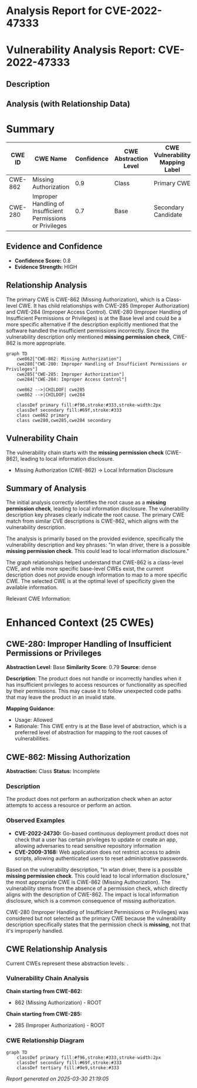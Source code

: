# Analysis Report for CVE-2022-47333

# Vulnerability Analysis Report: CVE-2022-47333

## Description



## Analysis (with Relationship Data)

# Summary
| CWE ID | CWE Name | Confidence | CWE Abstraction Level | CWE Vulnerability Mapping Label | CWE-Vulnerability Mapping Notes |
|---|---|---|---|---|---|
| CWE-862 | Missing Authorization | 0.9 | Class | Primary CWE | Allowed-with-Review |
| CWE-280 | Improper Handling of Insufficient Permissions or Privileges | 0.7 | Base | Secondary Candidate | Allowed |

## Evidence and Confidence

*   **Confidence Score:** 0.8
*   **Evidence Strength:** HIGH

## Relationship Analysis
The primary CWE is CWE-862 (Missing Authorization), which is a Class-level CWE. It has child relationships with CWE-285 (Improper Authorization) and CWE-284 (Improper Access Control). CWE-280 (Improper Handling of Insufficient Permissions or Privileges) is at the Base level and could be a more specific alternative if the description explicitly mentioned that the software handled the insufficient permissions incorrectly. Since the vulnerability description only mentioned **missing permission check**, CWE-862 is more appropriate.

```mermaid
graph TD
    cwe862["CWE-862: Missing Authorization"]
    cwe280["CWE-280: Improper Handling of Insufficient Permissions or Privileges"]
    cwe285["CWE-285: Improper Authorization"]
    cwe284["CWE-284: Improper Access Control"]

    cwe862 -->|CHILDOF| cwe285
    cwe862 -->|CHILDOF| cwe284
    
    classDef primary fill:#f96,stroke:#333,stroke-width:2px
    classDef secondary fill:#69f,stroke:#333
    class cwe862 primary
    class cwe280,cwe285,cwe284 secondary
```

## Vulnerability Chain
The vulnerability chain starts with the **missing permission check** (CWE-862), leading to local information disclosure.
  - Missing Authorization (CWE-862) -> Local Information Disclosure

## Summary of Analysis
The initial analysis correctly identifies the root cause as a **missing permission check**, leading to local information disclosure. The vulnerability description key phrases clearly indicate the root cause. The primary CWE match from similar CVE descriptions is CWE-862, which aligns with the vulnerability description.

The analysis is primarily based on the provided evidence, specifically the vulnerability description and key phrases: "In wlan driver, there is a possible **missing permission check**. This could lead to local information disclosure."

The graph relationships helped understand that CWE-862 is a class-level CWE, and while more specific base-level CWEs exist, the current description does not provide enough information to map to a more specific CWE. The selected CWE is at the optimal level of specificity given the available information.

Relevant CWE Information:

# Enhanced Context (25 CWEs)

## CWE-280: Improper Handling of Insufficient Permissions or Privileges 
**Abstraction Level**: Base
**Similarity Score**: 0.79
**Source**: dense

**Description**:
The product does not handle or incorrectly handles when it has insufficient privileges to access resources or functionality as specified by their permissions. This may cause it to follow unexpected code paths that may leave the product in an invalid state.

**Mapping Guidance**:
- Usage: Allowed
- Rationale: This CWE entry is at the Base level of abstraction, which is a preferred level of abstraction for mapping to the root causes of vulnerabilities.

## CWE-862: Missing Authorization
**Abstraction:** Class
**Status:** Incomplete

### Description
The product does not perform an authorization check when an actor attempts to access a resource or perform an action.

### Observed Examples
- **CVE-2022-24730:** Go-based continuous deployment product does not check that a user has certain privileges to update or create an app, allowing adversaries to read sensitive repository information
- **CVE-2009-3168:** Web application does not restrict access to admin scripts, allowing authenticated users to reset administrative passwords.

Based on the vulnerability description, "In wlan driver, there is a possible **missing permission check**. This could lead to local information disclosure," the most appropriate CWE is CWE-862 (Missing Authorization). The vulnerability stems from the absence of a permission check, which directly aligns with the description of CWE-862. The impact is local information disclosure, which is a common consequence of missing authorization.

CWE-280 (Improper Handling of Insufficient Permissions or Privileges) was considered but not selected as the primary CWE because the vulnerability description specifically states that the permission check is **missing**, not that it's improperly handled.


## CWE Relationship Analysis

Current CWEs represent these abstraction levels: .


### Vulnerability Chain Analysis

**Chain starting from CWE-862:**
- 862 (Missing Authorization) - ROOT


**Chain starting from CWE-285:**
- 285 (Improper Authorization) - ROOT



### CWE Relationship Diagram

```mermaid
graph TD
    classDef primary fill:#f96,stroke:#333,stroke-width:2px
    classDef secondary fill:#69f,stroke:#333
    classDef tertiary fill:#9e9,stroke:#333
```



*Report generated on 2025-03-30 21:19:05*
